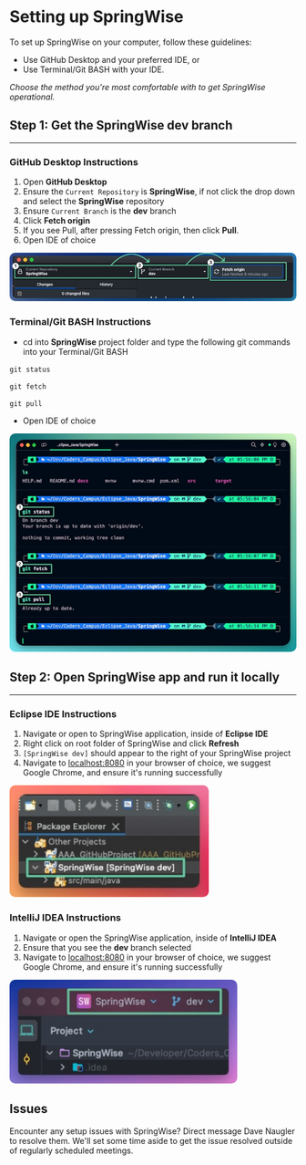 # Setting up SpringWise

To set up SpringWise on your computer, follow these guidelines:

- Use GitHub Desktop and your preferred IDE, or
- Use Terminal/Git BASH with your IDE.

_Choose the method you're most comfortable with to get SpringWise operational._

## Step 1: Get the SpringWise dev branch

---

### GitHub Desktop Instructions

1. Open **GitHub Desktop**
2. Ensure the `Current Repository` is **SpringWise**, if not click the drop down and select the **SpringWise** repository
3. Ensure `Current Branch` is the **dev** branch
4. Click **Fetch origin**
5. If you see Pull, after pressing Fetch origin, then click **Pull**.
6. Open IDE of choice

<img style="border-radius: 10px" width="900" alt="GitHub Desktop screenshot instructions" src="../src/main/resources/static/images/GitHub_Desktop.jpg">

### Terminal/Git BASH Instructions

- cd into **SpringWise** project folder and type the following git commands into your Terminal/Git BASH
```shell
git status
```
```shell
git fetch
```
```shell
git pull
```
- Open IDE of choice



<img style="border-radius: 10px" width="700" alt="GitHub Desktop screenshot instructions" src="../src/main/resources/static/images/Terminal.jpg">


## Step 2: Open SpringWise app and run it locally

---

### Eclipse IDE Instructions

1. Navigate or open to SpringWise application, inside of **Eclipse IDE**
2. Right click on root folder of SpringWise and click **Refresh**
3. `[SpringWise dev]` should appear to the right of your SpringWise project
4. Navigate to [localhost:8080](localhost:8080) in your browser of choice, we suggest Google Chrome, and ensure it's running successfully

<img style="border-radius: 10px" width="350" alt="GitHub Desktop screenshot instructions" src="../src/main/resources/static/images/Eclipse_SpringWise.jpg">

### IntelliJ IDEA Instructions

1. Navigate or open the SpringWise application, inside of **IntelliJ IDEA**
2. Ensure that you see the **dev** branch selected
3. Navigate to [localhost:8080](localhost:8080) in your browser of choice, we suggest Google Chrome, and ensure it's running successfully

<img style="border-radius: 10px" width="400" alt="GitHub Desktop screenshot instructions" src="../src/main/resources/static/images/IntelliJ_SpringWise.jpg">


## Issues
Encounter any setup issues with SpringWise? Direct message Dave Naugler to resolve them. We'll set some time aside to get the issue resolved outside of regularly scheduled meetings.











